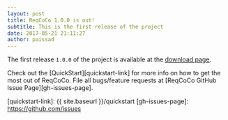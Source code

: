 ```yaml
---
layout: post
title: ReqCoCo 1.0.0 is out!
subtitle: This is the first release of the project
date: 2017-05-21 21:11:27
author: paissad
---
```

The first release `1.0.0` of the project is available at the [download page][release-download-1.0.0].

Check out the [QuickStart][quickstart-link] for more info on how to get the most out of ReqCoCo. File all bugs/feature requests at [ReqCoCo GitHub Issue Page][gh-issues-page]. 

[release-download-1.0.0]: https://github.com/paissad/reqcoco/releases/tag/reqcoco-1.0.0
[quickstart-link]:   {{ site.baseurl }}/quickstart
[gh-issues-page]: https://github.com/issues
